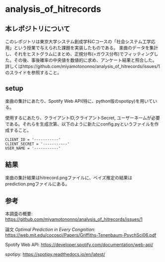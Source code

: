 # analysis_of_hitrecords

## 本レポジトリについて
このレポジトリは東京大学システム創成学科Cコースの「社会システム工学応用」という授業で与えられた課題を実装したものである。
楽曲のデータを集計し、それをヒストグラムにまとめ、正規分布(=ガウス分布)でフィッティングした。その後、事後確率の中央値を数値的に求め、アンケート結果と照合した。
詳しくはhttps://github.com/miyamotononno/analysis_of_hitrecords/issues/1 のスライドを参照すること。

## setup
楽曲の集計にあたり、Spotify Web API(特に、python版のspotipy)を用いている。  

使用するにあたり、クライアントID,クライアントSecret, ユーザーネームが必要である。それらを生成次第、以下のように新たにconfig.pyというファイルを作成すること。
```
CLIENT_ID = '-----------'
CLIENT_SECRET = '-----------'
USER_NAME = '-----------'

```

## 結果

楽曲の集計結果はhitrecord.pngファイルに、ベイズ推定の結果はprediction.pngファイルにある。

## 参考

本調査の概要: https://github.com/miyamotononno/analysis_of_hitrecords/issues/1

論文 *Optimal Prediction in Every Congnition*: https://web.mit.edu/cocosci/Papers/Griffiths-Tenenbaum-PsychSci06.pdf

Spotify Web API: https://developer.spotify.com/documentation/web-api/  

spotipy: https://spotipy.readthedocs.io/en/latest/
